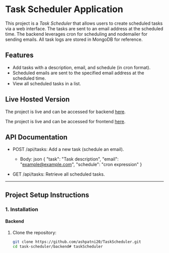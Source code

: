 # Task Scheduler Application

This project is a *Task Scheduler* that allows users to create scheduled tasks via a web interface. The tasks are sent to an email address at the scheduled time. The backend leverages cron for scheduling and nodemailer for sending emails. All task logs are stored in MongoDB for reference.

## Features
- Add tasks with a description, email, and schedule (in cron format).
- Scheduled emails are sent to the specified email address at the scheduled time.
- View all scheduled tasks in a list.

## Live Hosted Version
The project is live and can be accessed for backend [here](https://taskscheduler-5ij8.onrender.com).

The project is live and can be accessed for frontend [here](https://task-scheduler-azure.vercel.app/).

## API Documentation
- POST /api/tasks: Add a new task (schedule an email).
  - Body:
    json
    {
      "task": "Task description",
      "email": "example@example.com",
      "schedule": "cron expression"
    }
    
- GET /api/tasks: Retrieve all scheduled tasks.

---

## Project Setup Instructions

### 1. Installation

#### Backend
1. Clone the repository:
   ```bash
   git clone https://github.com/ashpatni20/TaskScheduler.git
   cd task-scheduler/backend#   t a s k S c h e d u l e r  
 